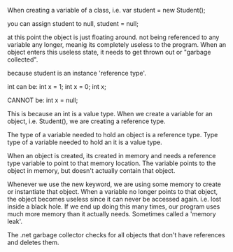 When creating a variable of a class, i.e.
var student = new Student();

you can assign student to null,
student = null;

at this point the object is just floating around. not being referenced to any variable any longer, meanig its completely useless to the program. When an object enters this useless state, it needs to get thrown out or "garbage collected".


because student is an instance 'reference type'. 

int can be: 
int x = 1;
int x = 0;
int x; 

CANNOT be: 
int x = null;

This is because an int is a value type. When we create a variable for an object, i.e. Student(), we are creating a reference type.


The type of a variable needed to hold an object is a reference type.
Type type of a variable needed to hold an it is a value type.

When an object is created, its created in memory and needs a reference type variable to point to that memory location. The variable points to the object in memory, but doesn't actually contain that object.

Whenever we use the new keyword, we are using some memory to create or instantiate that object. When a variable no longer points to that object, the object becomes useless since it can never be accessed again. i.e. lost inside a black hole. If we end up doing this many times, our program uses much more memory than it actually needs. Sometimes called a 'memory leak'.

The .net garbage collector checks for all objects that don't have references and deletes them. 